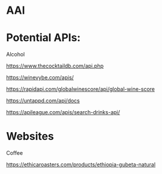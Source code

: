 # AAI

# Potential APIs:

Alcohol 

https://www.thecocktaildb.com/api.php

https://winevybe.com/apis/

https://rapidapi.com/globalwinescore/api/global-wine-score

https://untappd.com/api/docs

https://apileague.com/apis/search-drinks-api/

# Websites

Coffee

  https://ethicaroasters.com/products/ethiopia-gubeta-natural

